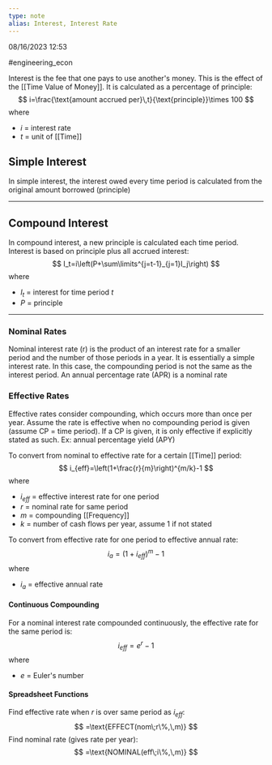 ```yaml
---
type: note
alias: Interest, Interest Rate
---
```

08/16/2023 12:53

  #engineering_econ 

Interest is the fee that one pays to use another's money. This is the effect of the [[Time Value of Money]]. It is calculated as a percentage of principle:
$$
i=\frac{\text{amount accrued per}\,t}{\text{principle}}\times 100
$$
where
- $i$ = interest rate
- $t$ = unit of [[Time]]

## Simple Interest
In simple interest, the interest owed every time period is calculated from the original amount borrowed (principle) 

---

## Compound Interest
In compound interest, a new principle is calculated each time period. Interest is based on principle plus all accrued interest:
$$
I_t=i\left(P+\sum\limits^{j=t-1}_{j=1}I_j\right)
$$
where
- $I_t$ = interest for time period $t$
- $P$ = principle

---

### Nominal Rates
Nominal interest rate (r) is the product of an interest rate for a smaller period and the number of those periods in a year. It is essentially a simple interest rate. In this case, the compounding period is not the same as the interest period. An annual percentage rate (APR) is a nominal rate

### Effective Rates
Effective rates consider compounding, which occurs more than once per year. Assume the rate is effective when no compounding period is given (assume CP = time period). If a CP is given, it is only effective if explicitly stated as such. Ex: annual percentage yield (APY) 

To convert from nominal to effective rate for a certain [[Time]] period:
$$
i_{eff}=\left(1+\frac{r}{m}\right)^{m/k}-1
$$
where
- $i_{eff}$ = effective interest rate for one period
- $r$ = nominal rate for same period
- $m$ = compounding [[Frequency]]
- $k$ = number of cash flows per year, assume 1 if not stated

To convert from effective rate for one period to effective annual rate:
$$
i_{a}=(1+i_{eff})^m-1
$$
where
- $i_a$ = effective annual rate

#### Continuous Compounding
For a nominal interest rate compounded continuously, the effective rate for the same period is:
$$
i_{eff}=e^{r}-1
$$
where 
- $e$ = Euler's number

#### Spreadsheet Functions
Find effective rate when $r$ is over same period as $i_{eff}$:
$$
=\text{EFFECT(nom\;r\%,\,m)}
$$
Find nominal rate (gives rate per year):
$$
=\text{NOMINAL(eff\;i\%,\,m)}
$$
